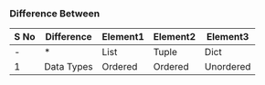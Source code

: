 ### Difference Between

| S No | Difference | Element1 | Element2 | Element3 |
|---|---|---|---|---|
| - | * | List | Tuple | Dict |
| 1 | Data Types | Ordered | Ordered | Unordered |
